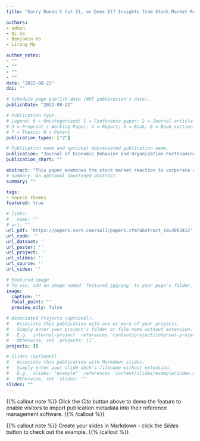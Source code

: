 ```yaml
---
title: "Sorry Doesn't Cut It, or Does It? Insights from Stock Market Responses to Corporate Apologies"

authors:
- admin
- Qi Ge
- Benjamin Ho
- Lirong Ma

author_notes:
- ""
- ""
- ""
- ""
date: "2022-08-22"
doi: ""

# Schedule page publish date (NOT publication's date).
publishDate: "2022-08-22"

# Publication type.
# Legend: 0 = Uncategorized; 1 = Conference paper; 2 = Journal article;
# 3 = Preprint / Working Paper; 4 = Report; 5 = Book; 6 = Book section;
# 7 = Thesis; 8 = Patent
publication_types: ["2"]

# Publication name and optional abbreviated publication name.
publication: "Journal of Economic Behavior and Organization Forthcoming"
publication_short: ""

abstract: "This paper examines the stock market reaction to corporate apologies. We construct a comprehensive database of corporate apologies issued for major chemical disasters between 1985 and 2017. Results from event studies and cross-sectional regressions suggest that 1) on average there is no significant stock market response after a firm apologizes; but when we allow for heterogeneity in the type of apologies, we find that 2) some apologies are associated with significant abnormal returns. In particular, firms that shift the blame to others consistently experience positive abnormal returns, while firms that admit to making mistakes tend to face negative stock market reactions in the longer-term. Greater media coverage for the chemical spill and the apology is associated with a negative and positive stock market response, respectively. Our findings are consistent with a signaling theory of apologies and help shed light on corporate crisis management and understanding of what makes an effective apology."
# Summary. An optional shortened abstract.
summary: ""

tags:
- Source Themes
featured: true

# links:
# - name: ""
# url: ""
url_pdf: 'https://papers.ssrn.com/sol3/papers.cfm?abstract_id=3903412'
url_code: ''
url_dataset: ''
url_poster: ''
url_project: ''
url_slides: ''
url_source: ''
url_video: ''

# Featured image
# To use, add an image named `featured.jpg/png` to your page's folder. 
image:
  caption: ''
  focal_point: ""
  preview_only: false

# Associated Projects (optional).
#   Associate this publication with one or more of your projects.
#   Simply enter your project's folder or file name without extension.
#   E.g. `internal-project` references `content/project/internal-project/index.md`.
#   Otherwise, set `projects: []`.
projects: []

# Slides (optional).
#   Associate this publication with Markdown slides.
#   Simply enter your slide deck's filename without extension.
#   E.g. `slides: "example"` references `content/slides/example/index.md`.
#   Otherwise, set `slides: ""`.
slides: ""
---
```


{{% callout note %}}
Click the *Cite* button above to demo the feature to enable visitors to import publication metadata into their reference management software.
{{% /callout %}}

{{% callout note %}}
Create your slides in Markdown - click the *Slides* button to check out the example.
{{% /callout %}}
